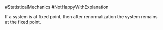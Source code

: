 #StatisticalMechanics 
#NotHappyWithExplanation 


If a system is at fixed point, then after renormalization the system remains at the fixed point.